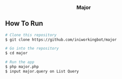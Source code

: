 <h3 align="center">Major</h3>

## How To Run
```bash
# Clone this repository
$ git clone https://github.com/iniworkingbot/major

# Go into the repository
$ cd major

# Run the app
$ php major.php
$ input major.query on List Query
```
